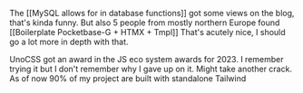 The [[MySQL allows for in database functions]] got some views on the blog, that's kinda funny. But also 5 people from mostly northern Europe found [[Boilerplate Pocketbase-G + HTMX + Tmpl]] That's acutely nice, I should go a lot more in depth with that.

UnoCSS got an award in the JS eco system awards for 2023. I remember trying it but I don't remember why I gave up on it. Might take another crack. As of now 90% of my project are built with standalone Tailwind 